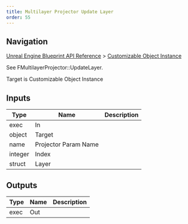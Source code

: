 ```yaml
---
title: Multilayer Projector Update Layer
order: 55
---
```

## Navigation

[Unreal Engine Blueprint API Reference](https://dev.epicgames.com/documentation/en-us/unreal-engine/BlueprintAPI) > [Customizable Object Instance](https://dev.epicgames.com/documentation/en-us/unreal-engine/BlueprintAPI/CustomizableObjectInstance)

See FMultilayerProjector::UpdateLayer.

Target is Customizable Object Instance

## Inputs

| Type | Name | Description |
| --- | --- | --- |
| exec | In |  |
| object | Target |  |
| name | Projector Param Name |  |
| integer | Index |  |
| struct | Layer |  |

## Outputs

| Type | Name | Description |
| --- | --- | --- |
| exec | Out |  |
